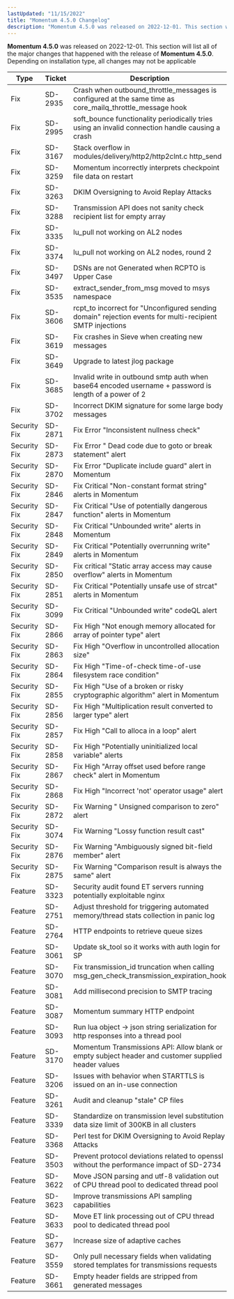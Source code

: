 ```yaml
---
lastUpdated: "11/15/2022"
title: "Momentum 4.5.0 Changelog"
description: "Momentum 4.5.0 was released on 2022-12-01. This section will list all of the major changes that happened with the release of Momentum 4.5.0 Depending on installation type, all changes may not be applicable"
---
```


**Momentum 4.5.0** was released on 2022-12-01. This section will list all of the major changes that happened with the release of **Momentum 4.5.0**. Depending on installation type, all changes may not be applicable

<a name="changelog.4.5.0.table"></a>

| Type | Ticket | Description |
| --- | --- | --- |
| Fix | SD-2935 | Crash when outbound_throttle_messages is configured at the same time as core_mailq_throttle_message hook |
| Fix | SD-2995 | soft_bounce functionality periodically tries using an invalid connection handle causing a crash |
| Fix | SD-3167 | Stack overflow in modules/delivery/http2/http2clnt.c http_send |
| Fix | SD-3259 | Momentum incorrectly interprets checkpoint file data on restart |
| Fix | SD-3263 | DKIM Oversigning to Avoid Replay Attacks |
| Fix | SD-3288 | Transmission API does not sanity check recipient list for empty array |
| Fix | SD-3335 | lu_pull not working on AL2 nodes |
| Fix | SD-3374 | lu_pull not working on AL2 nodes, round 2 |
| Fix | SD-3497 | DSNs are not Generated when RCPTO is Upper Case |
| Fix | SD-3535 | extract_sender_from_msg moved to msys namespace |
| Fix | SD-3606 | rcpt_to incorrect for "Unconfigured sending domain" rejection events for multi-recipient SMTP injections |
| Fix | SD-3619 | Fix crashes in Sieve when creating new messages |
| Fix | SD-3649 | Upgrade to latest jlog package |
| Fix | SD-3685 | Invalid write in outbound smtp auth when base64 encoded username + password is length of a power of 2 |
| Fix | SD-3702 | Incorrect DKIM signature for some large body messages |
| Security Fix | SD-2871 | Fix Error "Inconsistent nullness check" |
| Security Fix | SD-2873 | Fix Error " Dead code due to goto or break statement" alert |
| Security Fix | SD-2870 | Fix Error "Duplicate include guard" alert in Momentum |
| Security Fix | SD-2846 | Fix Critical "Non-constant format string" alerts in Momentum |
| Security Fix | SD-2847 | Fix Critical "Use of potentially dangerous function" alerts in Momentum |
| Security Fix | SD-2848 | Fix Critical "Unbounded write" alerts in Momentum |
| Security Fix | SD-2849 | Fix Critical "Potentially overrunning write" alerts in Momentum |
| Security Fix | SD-2850 | Fix critical "Static array access may cause overflow" alerts in Momentum |
| Security Fix | SD-2851 | Fix Critical "Potentially unsafe use of strcat" alerts in Momentum |
| Security Fix | SD-3099 | Fix Critical "Unbounded write" codeQL alert |
| Security Fix | SD-2866 | Fix High "Not enough memory allocated for array of pointer type" alert |
| Security Fix | SD-2863 | Fix High "Overflow in uncontrolled allocation size" |
| Security Fix | SD-2864 | Fix High "Time-of-check time-of-use filesystem race condition" |
| Security Fix | SD-2855 | Fix High "Use of a broken or risky cryptographic algorithm" alert in Momentum |
| Security Fix | SD-2856 | Fix High "Multiplication result converted to larger type" alert |
| Security Fix | SD-2857 | Fix High "Call to alloca in a loop" alert |
| Security Fix | SD-2858 | Fix High "Potentially uninitialized local variable" alerts |
| Security Fix | SD-2867 | Fix High "Array offset used before range check" alert in Momentum |
| Security Fix | SD-2868 | Fix High  "Incorrect 'not' operator usage" alert |
| Security Fix | SD-2872 | Fix Warning " Unsigned comparison to zero" alert |
| Security Fix | SD-3074 | Fix Warning "Lossy function result cast" |
| Security Fix | SD-2876 | Fix Warning "Ambiguously signed bit-field member" alert |
| Security Fix | SD-2875 | Fix Warning "Comparison result is always the same" alert |
| Feature | SD-3323 | Security audit found ET servers running potentially exploitable nginx |
| Feature | SD-2751 | Adjust threshold for triggering automated memory/thread stats collection in panic log |
| Feature | SD-2764 | HTTP endpoints to retrieve queue sizes |
| Feature | SD-3061 | Update sk_tool so it works with auth login for SP |
| Feature | SD-3070 | Fix transmission_id truncation when calling msg_gen_check_transmission_expiration_hook |
| Feature | SD-3081 | Add millisecond precision to SMTP tracing |
| Feature | SD-3087 | Momentum summary HTTP endpoint |
| Feature | SD-3093 | Run lua object -> json string serialization for http responses into a thread pool |
| Feature | SD-3170 | Momentum Transmissions API: Allow blank or empty subject header and customer supplied header values |
| Feature | SD-3206 | Issues with behavior when STARTTLS is issued on an in-use connection |
| Feature | SD-3261 | Audit and cleanup "stale" CP files |
| Feature | SD-3339 | Standardize on transmission level substitution data size limit of 300KB in all clusters |
| Feature | SD-3368 | Perl test for DKIM Oversigning to Avoid Replay Attacks |
| Feature | SD-3503 | Prevent protocol deviations related to openssl without the performance impact of SD-2734 |
| Feature | SD-3622 | Move JSON parsing and utf-8 validation out of CPU thread pool to dedicated thread pool |
| Feature | SD-3623 | Improve transmissions API sampling capabilities |
| Feature | SD-3633 | Move ET link processing out of CPU thread pool to dedicated thread pool |
| Feature | SD-3677 | Increase size of adaptive caches |
| Feature | SD-3559 | Only pull necessary fields when validating stored templates for transmissions requests |
| Feature | SD-3661 | Empty header fields are stripped from generated messages |
